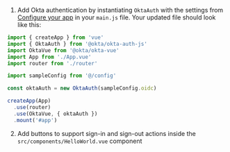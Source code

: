 1. Add Okta authentication by instantiating `OktaAuth` with the settings from [Configure your app](#configure-your-app) in your `main.js` file. Your updated file should look like this:

```js
import { createApp } from 'vue'
import { OktaAuth } from '@okta/okta-auth-js'
import OktaVue from '@okta/okta-vue'
import App from './App.vue'
import router from './router'

import sampleConfig from '@/config'

const oktaAuth = new OktaAuth(sampleConfig.oidc)

createApp(App)
  .use(router)
  .use(OktaVue, { oktaAuth })
  .mount('#app')
```

2. Add buttons to support sign-in and sign-out actions inside the `src/components/HelloWorld.vue` component <template> element. Display either the sign-in or sign-out button based on the current authenticated state.

```html
<div>
  <button v-if="authState && authState.isAuthenticated" @click="logout">Logout</button>
  <button v-else @click="login">Login</button>
</div>
```

3. Update the template to support sign-in and sign-out actions by updating the <script> element as follows:


```js
<script>
export default ({
  name: 'home',
  methods: {
    async login () {
      await this.$auth.signInWithRedirect({ originalUri: '/' })
    },
    async logout () {
      await this.$auth.signOut()
    }
  }
})
</script>
```
